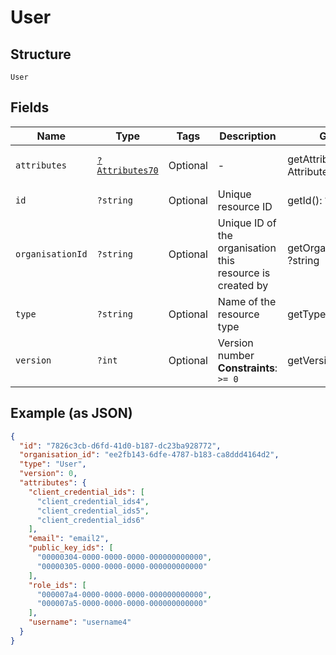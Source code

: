 
# User

## Structure

`User`

## Fields

| Name | Type | Tags | Description | Getter | Setter |
|  --- | --- | --- | --- | --- | --- |
| `attributes` | [`?Attributes70`](../../doc/models/attributes-70.md) | Optional | - | getAttributes(): ?Attributes70 | setAttributes(?Attributes70 attributes): void |
| `id` | `?string` | Optional | Unique resource ID | getId(): ?string | setId(?string id): void |
| `organisationId` | `?string` | Optional | Unique ID of the organisation this resource is created by | getOrganisationId(): ?string | setOrganisationId(?string organisationId): void |
| `type` | `?string` | Optional | Name of the resource type | getType(): ?string | setType(?string type): void |
| `version` | `?int` | Optional | Version number<br>**Constraints**: `>= 0` | getVersion(): ?int | setVersion(?int version): void |

## Example (as JSON)

```json
{
  "id": "7826c3cb-d6fd-41d0-b187-dc23ba928772",
  "organisation_id": "ee2fb143-6dfe-4787-b183-ca8ddd4164d2",
  "type": "User",
  "version": 0,
  "attributes": {
    "client_credential_ids": [
      "client_credential_ids4",
      "client_credential_ids5",
      "client_credential_ids6"
    ],
    "email": "email2",
    "public_key_ids": [
      "00000304-0000-0000-0000-000000000000",
      "00000305-0000-0000-0000-000000000000"
    ],
    "role_ids": [
      "000007a4-0000-0000-0000-000000000000",
      "000007a5-0000-0000-0000-000000000000"
    ],
    "username": "username4"
  }
}
```

